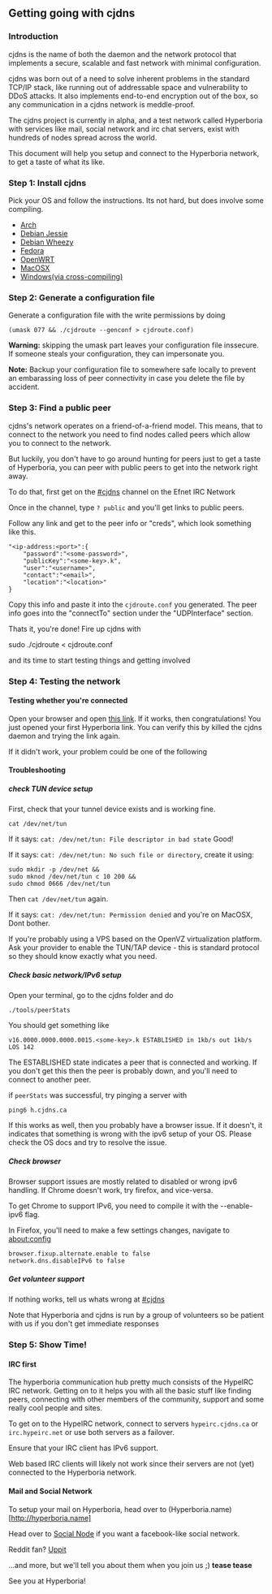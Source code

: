## Getting going with cjdns

### Introduction

cjdns is the name of both the daemon and the network protocol that implements a secure, scalable and fast network with minimal configuration.

cjdns was born out of a need to solve inherent problems in the standard TCP/IP stack, like running out of addressable space and vulnerability to DDoS attacks.
It also implements end-to-end encryption out of the box, so any communication in a cjdns network is meddle-proof.

The cjdns project is currently in alpha, and a test network called Hyperboria with services like mail, social network and irc chat servers, exist with hundreds of nodes spread across the world.

This document will help you setup and connect to the Hyperboria network, to get a taste of what its like.

### Step 1: Install cjdns

Pick your OS and follow the instructions. Its not hard, but does involve some compiling.

* [Arch](install/arch.md)
* [Debian Jessie](install/debian-jessie.md)
* [Debian Wheezy](install/debian-wheezy.md)
* [Fedora](install/fedora.md)
* [OpenWRT](install/openwrt.md)
* [MacOSX](install/osx.md)
* [Windows(via cross-compiling)](install/windows.md)

### Step 2: Generate a configuration file

Generate a configuration file with the write permissions by doing

    (umask 077 && ./cjdroute --genconf > cjdroute.conf)

**Warning:** skipping the umask part leaves your configuration file inssecure.
If someone steals your configuration, they can impersonate you.

**Note:** Backup your configuration file to somewhere safe locally to prevent
an embarassing loss of peer connectivity in case you delete the file by accident. 

### Step 3: Find a public peer

cjdns's network operates on a friend-of-a-friend model. This means, that to connect to 
the network you need to find nodes called peers which allow you to connect to the network.

But luckily, you don't have to go around hunting for peers just to get a taste of Hyperboria,
you can peer with public peers to get into the network right away.

To do that, first get on the [#cjdns](http://chat.efnet.org/irc.cgi?chan=%23cjdns) channel 
on the Efnet IRC Network

Once in the channel, type `? public` and you'll get links to public peers.

Follow any link and get to the peer info or "creds", which look something like this.

    "<ip-address:<port>":{
        "password":"<some-password>",
        "publicKey":"<some-key>.k",
        "user":"<username>",
        "contact":"<email>",
        "location":"<location>"
    }

Copy this info and paste it into the `cjdroute.conf` you generated. The peer info
goes into the "connectTo" section under the "UDPInterface" section.

Thats it, you're done! Fire up cjdns with

   sudo ./cjdroute < cjdroute.conf  

and its time to start testing things and getting involved

### Step 4: Testing the network

#### Testing whether you're connected

Open your browser and open [this link](http://h.cjdns.ca). If it works, then
congratulations! You just opened your first Hyperboria link. You can verify this
by killed the cjdns daemon and trying the link again.

If it didn't work, your problem could be one of the following

#### Troubleshooting

##### check TUN device setup

First, check that your tunnel device exists and is working fine.

    cat /dev/net/tun

If it says: `cat: /dev/net/tun: File descriptor in bad state` Good!

If it says: `cat: /dev/net/tun: No such file or directory`, create it using:

    sudo mkdir -p /dev/net &&
    sudo mknod /dev/net/tun c 10 200 &&
    sudo chmod 0666 /dev/net/tun

Then `cat /dev/net/tun` again.

If it says: `cat: /dev/net/tun: Permission denied` and you're on MacOSX, Dont bother.

If you're probably using a VPS based on the OpenVZ virtualization platform. Ask your provider to enable the
TUN/TAP device - this is standard protocol so they should know exactly what you
need. 

##### Check basic network/IPv6 setup 

Open your terminal, go to the cjdns folder and do

    ./tools/peerStats

You should get something like

    v16.0000.0000.0000.0015.<some-key>.k ESTABLISHED in 1kb/s out 1kb/s  LOS 142

The ESTABLISHED state indicates a peer that is connected and working. If you don't get
this then the peer is probably down, and you'll need to connect to another peer.

if `peerStats` was successful, try pinging a server with

    ping6 h.cjdns.ca

If this works as well, then you probably have a browser issue.
If it doesn't, it indicates that something is wrong with the ipv6 setup of your OS.
Please check the OS docs and try to resolve the issue.

##### Check browser

Browser support issues are mostly related to disabled or wrong ipv6 handling.
If Chrome doesn't work, try firefox, and vice-versa.

To get Chrome to support IPv6, you need to compile it with the --enable-ipv6 flag.

In Firefox, you'll need to make a few settings changes, navigate to [about:config](about:config)

    browser.fixup.alternate.enable to false
    network.dns.disableIPv6 to false

##### Get volunteer support

If nothing works, tell us whats wrong at [#cjdns](http://chat.efnet.org/irc.cgi?chan=%23cjdns)

Note that Hyperboria and cjdns is run by a group of volunteers so be patient with us if you don't 
get immediate responses

### Step 5: Show Time!

#### IRC first

The hyperboria communication hub pretty much consists of the HypeIRC IRC network. Getting on to it
helps you with all the basic stuff like finding peers, connecting with other members of the community,
support and some really cool people and sites.

To get on to the HypeIRC network, connect to servers `hypeirc.cjdns.ca` or `irc.hypeirc.net` or use
both servers as a failover.

Ensure that your IRC client has IPv6 support. 

Web based IRC clients will likely not work since their servers are not (yet) connected to the Hyperboria network.

#### Mail and Social Network

To setup your mail on Hyperboria, head over to (Hyperboria.name)[http://hyperboria.name]

Head over to [Social Node](http://socialno.de) if you want a facebook-like social network.

Reddit fan? [Uppit](http://uppit.us)

...and more, but we'll tell you about them when you join us ;) **tease tease**

See you at Hyperboria!
